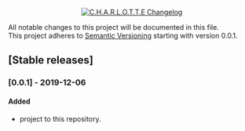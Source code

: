 <p align="center">
  <a href="https://github.com/xames3/charlotte/blob/master/changelog.md">
    <img alt="C.H.A.R.L.O.T.T.E Changelog" title="C.H.A.R.L.O.T.T.E Changelog" src="https://github.com/xames3/charlotte/blob/assets/files/charlotte-changelog-banner.png?raw=true">
  </a>
</p>

All notable changes to this project will be documented in this file.<br>
This project adheres to [Semantic Versioning](https://semver.org/spec/v2.0.0.html) starting with version 0.0.1.

## [Stable releases]
### [0.0.1] - 2019-12-06

#### Added
- project to this repository.
